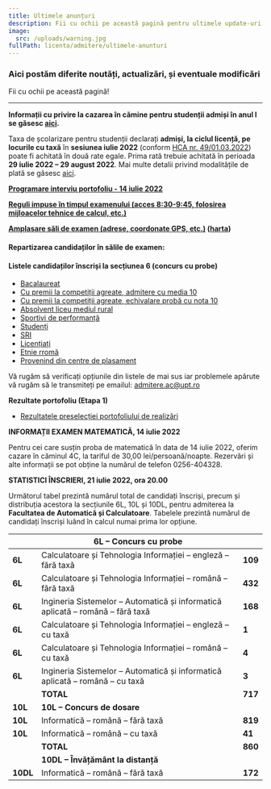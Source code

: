 ```yaml
---
title: Ultimele anunțuri
description: Fii cu ochii pe această pagină pentru ultimele update-uri!
image:
  src: /uploads/warning.jpg
fullPath: licenta/admitere/ultimele-anunturi
---
```

### Aici postăm diferite noutăți, actualizări, și eventuale modificări

Fii cu ochii pe această pagină!

- - -

**Informații cu privire la cazarea în cămine pentru studenții admiși în anul I se găsesc [aici](https://admitere.ac.upt.ro/uploads/info-utile-2022-cazare.pdf).**

Taxa de școlarizare pentru studenții declarați **admiși, la ciclul licență, pe locurile cu taxă** în **sesiunea iulie 2022** (conform [HCA nr. 49/01.03.2022](http://www.upt.ro/img/files/hca/2022/HCA_49_01.03.2022_privind_taxele_de_studii_pentru_anul_universitar_2022-2023.pdf)) poate fi achitată în două rate egale. Prima rată trebuie achitată în perioada **29 iulie 2022 – 29 august 2022**.
Mai multe detalii privind modalitățile de plată se găsesc [aici](https://ac.upt.ro/wp-content/uploads/2022/07/Informare-17645-din-2022-7-13.pdf).

<Attachment label="Vei găsi rezultatele admiterii la INFO și INFO la distanță aici." internal="rezultate-admitere-informatica-2022"></Attachment>

<Attachment label="Rezultatele finale ale admiterii de la CTI, CTI-en și IS au fost afișate AICI." internal="licenta/admitere/rezultate-admitere-2022"></Attachment>

**[Programare interviu portofoliu - 14 iulie 2022](https://admitere.ac.upt.ro/uploads/portofoliu_programareinterviu.pdf)**

**[Reguli impuse în timpul examenului (acces 8:30-9:45, folosirea mijloacelor tehnice de calcul, etc.)](https://admitere.ac.upt.ro/uploads/reguli-acces-sala-examen-2022.pdf)**

**[Amplasare săli de examen (adrese, coordonate GPS, etc.)](https://admitere.ac.upt.ro/uploads/amplasaresaliexamen-2022.pdf) ([harta](https://www.bing.com/maps?osid=b82a5425-ecb1-4a12-83bf-b06516961aaf&cp=45.746817~21.225137&lvl=17&v=2&sV=2&form=S00027))**

#### **Repartizarea candidaților în sălile de examen:**

<Attachment label="Bacalaureat" file="/uploads/repartizari-sali-bac-v2.pdf"></Attachment>

<Attachment label="Etnie rromă" file="/uploads/repartizari-sali-etnierroma.pdf"></Attachment>

<Attachment label="Absolvenți liceu mediu rural" file="/uploads/repartizari-sali-mediulrural.pdf"></Attachment>

<Attachment label="Provenind din centre de plasament" file="/uploads/repartizari-sali-plasament.pdf"></Attachment>

<Attachment label="Sportivi de performanță" file="/uploads/repartizari-sali-sportivi.pdf"></Attachment>

<Attachment label="Candidați SRI" file="/uploads/repartizari-sali-sri-v2.pdf"></Attachment>

<Attachment label="Studenți" file="/uploads/repartizari-sali-studenti.pdf"></Attachment>

#### **Listele candidaților înscriși la secțiunea 6 (concurs cu probe)**

* [Bacalaureat](https://admitere.ac.upt.ro/uploads/liste-bac-6l.pdf)[](https://admitere.ac.upt.ro/uploads/lista-admitere-cu-media-10.pdf)
* [Cu premii la competiții agreate, admitere cu media 10](https://admitere.ac.upt.ro/uploads/lista-admitere-cu-media-10.pdf)[](https://admitere.ac.upt.ro/uploads/lista-admitere-cu-proba-10.pdf)
* [Cu premii la competiții agreate, echivalare probă cu nota 10](https://admitere.ac.upt.ro/uploads/lista-admitere-cu-proba-10.pdf)[](https://admitere.ac.upt.ro/uploads/lista-rurali.pdf)
* [Absolvent liceu mediul rural](https://admitere.ac.upt.ro/uploads/lista-rurali.pdf)[](https://admitere.ac.upt.ro/uploads/lista-sportiv.pdf)
* [Sportivi de performanță](https://admitere.ac.upt.ro/uploads/lista-sportiv.pdf)[](https://admitere.ac.upt.ro/uploads/lista-student.pdf)
* [Studenți](https://admitere.ac.upt.ro/uploads/lista-student.pdf)[](https://admitere.ac.upt.ro/uploads/lista-sri.pdf)
* [SRI](https://admitere.ac.upt.ro/uploads/lista-sri.pdf)[](https://admitere.ac.upt.ro/uploads/lista-licentiat.pdf)
* [Licențiați](https://admitere.ac.upt.ro/uploads/lista-licentiat.pdf)[](https://admitere.ac.upt.ro/uploads/lista-rrom.pdf)
* [Etnie rromă](https://admitere.ac.upt.ro/uploads/lista-rrom.pdf)[](https://admitere.ac.upt.ro/uploads/lista-plasament.pdf)
* [Provenind din centre de plasament](https://admitere.ac.upt.ro/uploads/lista-plasament.pdf)

Vă rugăm să verificați opțiunile din listele de mai sus iar problemele apărute vă rugăm să le transmiteți pe emailul: admitere.ac@upt.ro

**Rezultate portofoliu (Etapa 1)**[](https://admitere.ac.upt.ro/uploads/portofoliu_etapa-1.pdf)

* [Rezultatele preselecției portofoliului de realizări](https://admitere.ac.upt.ro/uploads/portofoliu_etapa-1.pdf)

**INFORMAȚII EXAMEN MATEMATICĂ, 14 iulie 2022**

Pentru cei care susțin proba de matematică în data de 14 iulie 2022, oferim cazare în căminul 4C, la tariful de 30,00 lei/persoană/noapte. Rezervări și alte informații se pot obține la numărul de telefon 0256-404328.

**STATISTICI ÎNSCRIERI, 21 iulie 2022, ora 20.00**

Următorul tabel prezintă numărul total de candidați înscriși, precum și distribuția acestora la secțiunile 6L, 10L și 10DL, pentru admiterea la **Facultatea de Automatică și Calculatoare**. 
Tabelele prezintă numărul de candidați înscriși luând în calcul numai prima lor opțiune.

|          | **6L – Concurs cu probe**                                                      |         |
| -------- | ------------------------------------------------------------------------------ | ------- |
| **6L**   | Calculatoare și Tehnologia Informației – engleză – fără taxă                   | **109** |
| **6L**   | Calculatoare și Tehnologia Informației – română – fără taxă                    | **432** |
| **6L**   | Ingineria Sistemelor – Automatică și informatică aplicată – română – fără taxă | **168** |
| **6L**   | Calculatoare și Tehnologia Informației – engleză – cu taxă                     | **1**   |
| **6L**   | Calculatoare și Tehnologia Informației – română – cu taxă                      | **4**   |
| **6L**   | Ingineria Sistemelor – Automatică și informatică aplicată – română – cu taxă   | **3**   |
|          | **TOTAL**                                                                      | **717** |
| **10L**  | **10L – Concurs de dosare**                                                    |         |
| **10L**  | Informatică – română – fără taxă                                               | **819** |
| **10L**  | Informatică – română – cu taxă                                                 | **41**  |
|          | **TOTAL**                                                                      | **860** |
|          | **10DL – Învățământ la distanță**                                              |         |
| **10DL** | Informatică – română – fără taxă                                               | **172** |